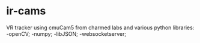 # ir-cams
VR tracker using cmuCam5 from charmed labs and various python libraries:
-openCV;
-numpy;
-libJSON;
-websocketserver;
